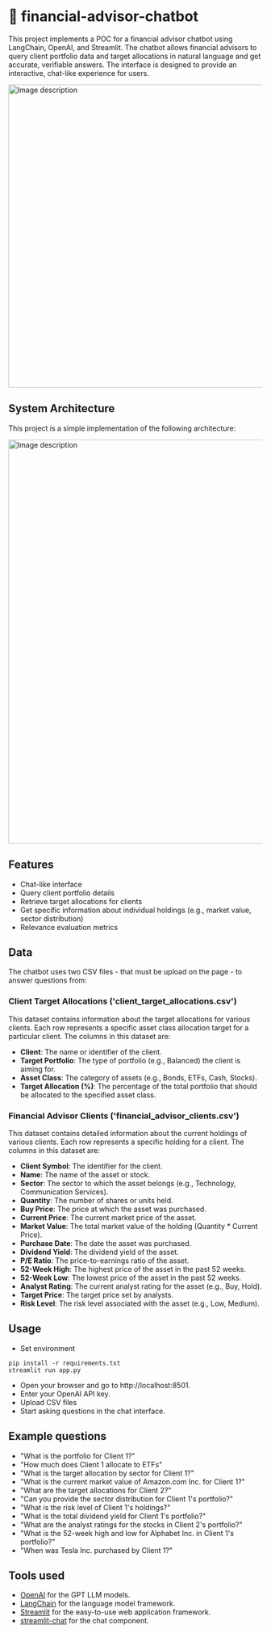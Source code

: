 # :robot: financial-advisor-chatbot

This project implements a POC for a financial advisor chatbot using LangChain, OpenAI, and Streamlit. 
The chatbot allows financial advisors to query client portfolio data and target allocations in natural language and get accurate, verifiable answers. 
The interface is designed to provide an interactive, chat-like experience for users.

<img src="https://github.com/user-attachments/assets/469934e4-420a-4782-bbb2-01236b22cddd" alt="Image description" width="600"/>

## System Architecture

This project is a simple implementation of the following architecture:

<img src="https://github.com/user-attachments/assets/05600a74-1d0d-4868-ab0f-6b3d7817c084" alt="Image description" width="800"/>

## Features

- Chat-like interface
- Query client portfolio details
- Retrieve target allocations for clients
- Get specific information about individual holdings (e.g., market value, sector distribution)
- Relevance evaluation metrics

## Data

The chatbot uses two CSV files - that must be upload on the page - to answer questions from:

### Client Target Allocations ('client_target_allocations.csv')

This dataset contains information about the target allocations for various clients. Each row represents a specific asset class allocation target for a particular client. The columns in this dataset are:

- **Client**: The name or identifier of the client.
- **Target Portfolio**: The type of portfolio (e.g., Balanced) the client is aiming for.
- **Asset Class**: The category of assets (e.g., Bonds, ETFs, Cash, Stocks).
- **Target Allocation (%)**: The percentage of the total portfolio that should be allocated to the specified asset class.

### Financial Advisor Clients ('financial_advisor_clients.csv')

This dataset contains detailed information about the current holdings of various clients. Each row represents a specific holding for a client. 
The columns in this dataset are:

- **Client Symbol**: The identifier for the client.
- **Name**: The name of the asset or stock.
- **Sector**: The sector to which the asset belongs (e.g., Technology, Communication Services).
- **Quantity**: The number of shares or units held.
- **Buy Price**: The price at which the asset was purchased.
- **Current Price**: The current market price of the asset.
- **Market Value**: The total market value of the holding (Quantity * Current Price).
- **Purchase Date**: The date the asset was purchased.
- **Dividend Yield**: The dividend yield of the asset.
- **P/E Ratio**: The price-to-earnings ratio of the asset.
- **52-Week High**: The highest price of the asset in the past 52 weeks.
- **52-Week Low**: The lowest price of the asset in the past 52 weeks.
- **Analyst Rating**: The current analyst rating for the asset (e.g., Buy, Hold).
- **Target Price**: The target price set by analysts.
- **Risk Level**: The risk level associated with the asset (e.g., Low, Medium).

## Usage

- Set environment
```
pip install -r requirements.txt
streamlit run app.py
```
- Open your browser and go to http://localhost:8501.
- Enter your OpenAI API key.
- Upload CSV files
- Start asking questions in the chat interface.

## Example questions

- "What is the portfolio for Client 1?"
- "How much does Client 1 allocate to ETFs"
- "What is the target allocation by sector for Client 1?"
- "What is the current market value of Amazon.com Inc. for Client 1?"
- "What are the target allocations for Client 2?"
- "Can you provide the sector distribution for Client 1's portfolio?"
- "What is the risk level of Client 1's holdings?"
- "What is the total dividend yield for Client 1's portfolio?"
- "What are the analyst ratings for the stocks in Client 2's portfolio?"
- "What is the 52-week high and low for Alphabet Inc. in Client 1's portfolio?"
- "When was Tesla Inc. purchased by Client 1?"

## Tools used

- [OpenAI](https://openai.com/) for the GPT LLM models.
- [LangChain](https://python.langchain.com/v0.2/docs/introduction/) for the language model framework.
- [Streamlit](https://docs.streamlit.io/) for the easy-to-use web application framework.
- [streamlit-chat](https://github.com/AI-Yash/st-chat) for the chat component.
